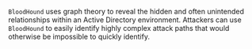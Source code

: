 `BloodHound` uses graph theory to reveal the hidden and often unintended
relationships within an Active Directory environment. Attackers can use
`BloodHound` to easily identify highly complex attack paths that would otherwise
be impossible to quickly identify.
